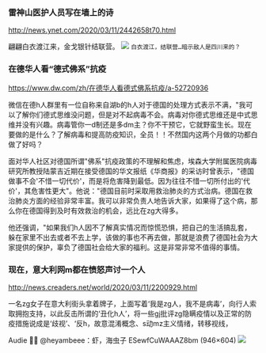 ### 雷神山医护人员写在墙上的诗
http://news.ynet.com/2020/03/11/2442658t70.html

翩翩白衣渡江来，金戈银针结联营。
![](http://img1.ynet.com/2020/03/11/7e96c3ba470e22c88ef4f5f050e78b3a.jpg)
`白衣渡江，结联营…暗示敌人是四川来的？`

### 在德华人看“德式佛系”抗疫
https://www.dw.com/zh/在德华人看德式佛系抗疫/a-52720936

微信在德h人群里有一位自称来自湖b的h人对于德国的处理方式表示不满，"我可以了解你们德式思维没问题，但是对不起病毒不会。病毒对你德式思维还是中式思维并没有兴趣。病毒管你一d制还是多dm主？你不干预它，它就野蛮生长。现在要做的是什么？了解病毒和提高防疫知识，全员！！不然国内这两个月做的功都白做了好吗？

面对华人社区对德国所谓"佛系"抗疫政策的不理解和焦虑，埃森大学附属医院病毒研究所教授陆蒙吉近期在接受德国的华文报纸《华商报》的采访时曾表示，"德国做事不会'不惜一切代价'，而是将危害降到最低。因为往往不惜一切所付出的'代价'，其危害性更大"。他说："德国目前时采取用救治肺炎的方式治病。德国在救治肺炎方面的经验非常丰富。我可以非常负责人地告诉大家，如果得了这个病，那么你在德国得到及时有效救治的机会，远比在zg大得多。

他还强调，"如果我们h人因不了解真实情况而惊慌恐惧，把自己的生活搞乱套，躲在家里不出去或者不去上学，该做的事也不再去做，那就是浪费了德国社会为大家提供的保护，辜负了德国社会给大家的福利。这是非常非常不值得的事情。

### 现在，意大利网m都在愤怒声讨一个人
http://news.creaders.net/world/2020/03/11/2200929.html

一名zg女子在意大利街头拿着牌子，上面写着‘我是zg人，我不是病毒’，向行人索取拥抱支持，以此反击所谓的‘丑化h人’，将一些gj批评zg隐瞒疫情以及正常的防疫措施说成是‘歧视’、‘反h，故意混淆概念、s动mz主义情绪，转移视线，

Audie 💎💍
@heyambeee：虾，海虫子
ESewfCuWAAAZ8bm (946×604)
![](https://pbs.twimg.com/media/ESewfCuWAAAZ8bm?format=jpg&name=orig)
